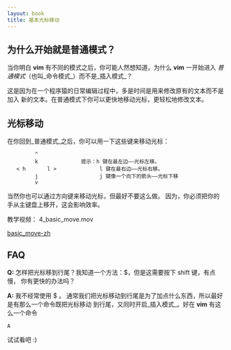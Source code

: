 ```yaml
---
layout: book
title: 基本光标移动
---
```


## 为什么开始就是普通模式？

当你明白 __vim__ 有不同的模式之后，你可能人然想知道，为什么 __vim__ 一开始进入
_普通模式_（也叫_命令模式_）而不是_插入模式_？

这是因为在一个程序猿的日常编辑过程中，多是时间是用来修改原有的文本而不是加入
新的文本。在普通模式下你可以更快地移动光标，更轻松地修改文本。

## 光标移动

在你回到_普通模式_之后，你可以用一下这些键来移动光标：

             ^
             k              提示：h 键在最左边——光标左移。
       < h       l >              l 键在最右边——光标右移。 
             j                    j 键像一个向下的箭头——光标下移
             v


当然你也可以通过方向键来移动光标，但最好不要这么做。
因为，你必须把你的手从主键盘上移开，这会影响效率。


教学视频：
    4_basic_move.mov

[basic_move-zh](http://v.youku.com/v_show/id_XMjQ5NzMxMzYw.html) 


## FAQ

__Q:__ 怎样把光标移到行尾？我知道一个方法：$，但是这需要按下 shift 键，有点慢，
你有更快的办法吗？

__A:__ 我不经常使用 $ 。
通常我们把光标移动到行尾是为了加点什么东西，所以最好是有那么一个命令既把光标移动
到行尾，又同时开启_插入模式_。好在 __vim__ 有这么一个命令

    A

试试看吧 :)

